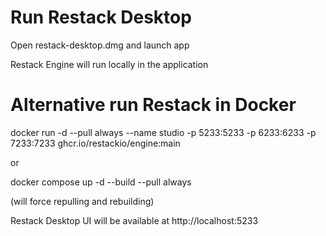 # Run Restack Desktop

Open restack-desktop.dmg and launch app

Restack Engine will run locally in the application

# Alternative run Restack in Docker

docker run -d --pull always --name studio -p 5233:5233 -p 6233:6233 -p 7233:7233 ghcr.io/restackio/engine:main

or

docker compose up -d --build --pull always

(will force repulling and rebuilding)

Restack Desktop UI will be available at http://localhost:5233
